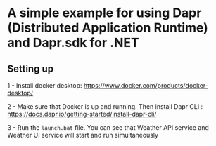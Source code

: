# A simple example for using Dapr (Distributed Application Runtime) and Dapr.sdk for .NET

## Setting up

1 - Install docker desktop: https://www.docker.com/products/docker-desktop/

2 - Make sure that Docker is up and running. Then install Dapr CLI : https://docs.dapr.io/getting-started/install-dapr-cli/

3 - Run the ```launch.bat``` file. You can see that Weather API service and Weather UI service will start and run simultaneously
